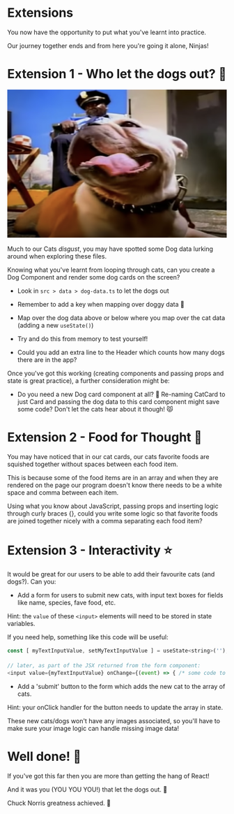 # Extensions

You now have the opportunity to put what you've learnt into practice.

Our journey together ends and from here you're going it alone, Ninjas!

# Extension 1 - Who let the dogs out? 🐶

[![Guard Dog](../public/guard-dog.png)](https://www.youtube.com/watch?v=Qkuu0Lwb5EM 'Who let the dogs out')

Much to our Cats _disgust_, you may have spotted some Dog data lurking around when exploring these files.

Knowing what you've learnt from looping through cats, can you create a Dog Component and render some dog cards on the screen?

-   Look in `src > data > dog-data.ts` to let the dogs out

-   Remember to add a key when mapping over doggy data 🔑

-   Map over the dog data above or below where you map over the cat data (adding a new `useState()`)

-   Try and do this from memory to test yourself!

-   Could you add an extra line to the Header which counts how many dogs there are in the app?

Once you've got this working (creating components and passing props and state is great practice), a further consideration might be:

-   Do you need a new Dog card component at all? 🤯 Re-naming CatCard to just Card and passing the dog data to this card component might save some code? Don't let the cats hear about it though! 😾

# Extension 2 - Food for Thought 🍤

You may have noticed that in our cat cards, our cats favorite foods are squished together without spaces between each food item.

This is because some of the food items are in an array and when they are rendered on the page our program doesn't know there needs to be a white space and comma between each item.

Using what you know about JavaScript, passing props and inserting logic through curly braces {}, could you write some logic so that favorite foods are joined together nicely with a comma separating each food item?

# Extension 3 - Interactivity ⭐

It would be great for our users to be able to add their favourite cats (and dogs?). Can you:

-   Add a form for users to submit new cats, with input text boxes for fields like name, species, fave food, etc.

Hint: the `value` of these `<input>` elements will need to be stored in state variables.

If you need help, something like this code will be useful:

```JavaScript
const [ myTextInputValue, setMyTextInputValue ] = useState<string>('');

// later, as part of the JSX returned from the form component:
<input value={myTextInputValue} onChange={(event) => { /* some code to setMyTextInputValue based on 'event' */}}/>
```

- Add a 'submit' button to the form which adds the new cat to the array of cats.

Hint: your onClick handler for the button needs to update the array in state.

These new cats/dogs won't have any images associated, so you'll have to make sure your image logic can handle missing image data!

# Well done! 🙌

If you've got this far then you are more than getting the hang of React!

And it was you (YOU YOU YOU!) that let the dogs out. 🐶

Chuck Norris greatness achieved. 👊

